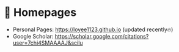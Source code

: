 # 📎 Homepages
- Personal Pages: https://loyee1123.github.io (updated recently🔥) 
- Google Scholar: https://scholar.google.com/citations?user=7chi4SMAAAAJ&scilu
<!-- - DBLP: https://dblp.org/pid/75/6568-6.html -->
